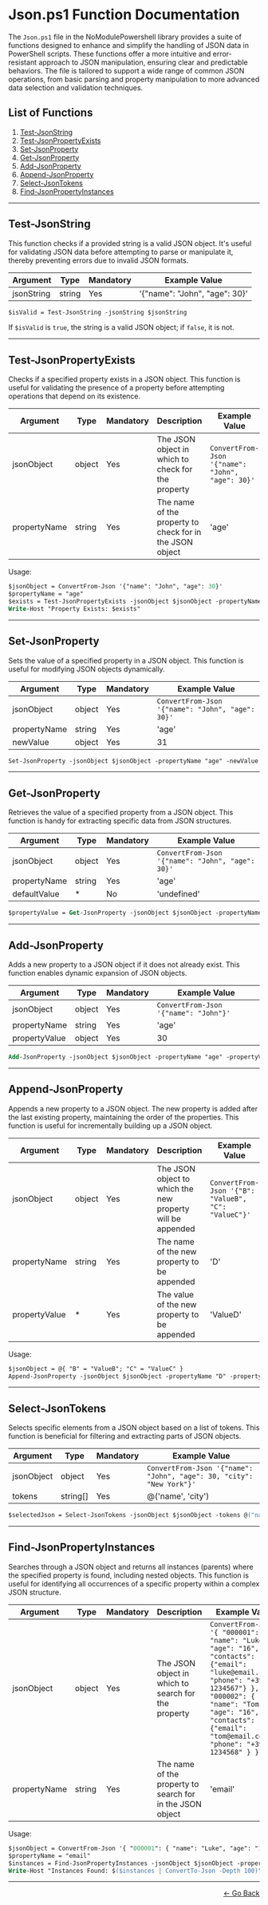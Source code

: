 # Json.ps1 Function Documentation

The `Json.ps1` file in the NoModulePowershell library provides a suite of functions designed to enhance and simplify the handling of JSON data in PowerShell scripts. These functions offer a more intuitive and error-resistant approach to JSON manipulation, ensuring clear and predictable behaviors. The file is tailored to support a wide range of common JSON operations, from basic parsing and property manipulation to more advanced data selection and validation techniques.

## List of Functions

1. [Test-JsonString](#test-jsonstring)
2. [Test-JsonPropertyExists](#test-jsonpropertyexists)
3. [Set-JsonProperty](#set-jsonproperty)
4. [Get-JsonProperty](#get-jsonproperty)
5. [Add-JsonProperty](#add-jsonproperty)
6. [Append-JsonProperty](#append-jsonproperty)
7. [Select-JsonTokens](#select-jsontokens)
8. [Find-JsonPropertyInstances](find-jsonpropertyinstances)

---

## Test-JsonString

This function checks if a provided string is a valid JSON object. It's useful for validating JSON data before attempting to parse or manipulate it, thereby preventing errors due to invalid JSON formats.

| Argument    | Type   | Mandatory | Example Value             |
|-------------|--------|-----------|---------------------------|
| jsonString  | string | Yes       | '{"name": "John", "age": 30}' |

```ps
$isValid = Test-JsonString -jsonString $jsonString
```

If `$isValid` is `true`, the string is a valid JSON object; if `false`, it is not.

---

## Test-JsonPropertyExists

Checks if a specified property exists in a JSON object. This function is useful for validating the presence of a property before attempting operations that depend on its existence.

| Argument     | Type   | Mandatory | Description                                      | Example Value                                    |
|--------------|--------|-----------|--------------------------------------------------|--------------------------------------------------|
| jsonObject   | object | Yes       | The JSON object in which to check for the property | `ConvertFrom-Json '{"name": "John", "age": 30}'` |
| propertyName | string | Yes       | The name of the property to check for in the JSON object | 'age'                                          |

Usage:

```ps
$jsonObject = ConvertFrom-Json '{"name": "John", "age": 30}'
$propertyName = "age"
$exists = Test-JsonPropertyExists -jsonObject $jsonObject -propertyName $propertyName
Write-Host "Property Exists: $exists"
```

---

## Set-JsonProperty

Sets the value of a specified property in a JSON object. This function is useful for modifying JSON objects dynamically.

| Argument    | Type   | Mandatory | Example Value             |
|-------------|--------|-----------|---------------------------|
| jsonObject  | object | Yes       | `ConvertFrom-Json '{"name": "John", "age": 30}'` |
| propertyName| string | Yes       | 'age'                     |
| newValue    | object | Yes       | 31                        |

```ps
Set-JsonProperty -jsonObject $jsonObject -propertyName "age" -newValue 31
```

---

## Get-JsonProperty

Retrieves the value of a specified property from a JSON object. This function is handy for extracting specific data from JSON structures.

| Argument    | Type   | Mandatory | Example Value             |
|-------------|--------|-----------|---------------------------|
| jsonObject  | object | Yes       | `ConvertFrom-Json '{"name": "John", "age": 30}'` |
| propertyName| string | Yes       | 'age'                     |
| defaultValue| *      | No        | 'undefined'               |

```ps
$propertyValue = Get-JsonProperty -jsonObject $jsonObject -propertyName "age"
```

---

## Add-JsonProperty

Adds a new property to a JSON object if it does not already exist. This function enables dynamic expansion of JSON objects.

| Argument     | Type   | Mandatory | Example Value             |
|--------------|--------|-----------|---------------------------|
| jsonObject   | object | Yes       | `ConvertFrom-Json '{"name": "John"}'` |
| propertyName | string | Yes       | 'age'                     |
| propertyValue| object | Yes       | 30                        |

```ps
Add-JsonProperty -jsonObject $jsonObject -propertyName "age" -propertyValue 30
```

---
## Append-JsonProperty

Appends a new property to a JSON object. The new property is added after the last existing property, maintaining the order of the properties. This function is useful for incrementally building up a JSON object.

| Argument     | Type   | Mandatory | Description                                          | Example Value                                    |
|--------------|--------|-----------|------------------------------------------------------|--------------------------------------------------|
| jsonObject   | object | Yes       | The JSON object to which the new property will be appended | `ConvertFrom-Json '{"B": "ValueB", "C": "ValueC"}'` |
| propertyName | string | Yes       | The name of the new property to be appended           | 'D'                                              |
| propertyValue| *      | Yes       | The value of the new property to be appended         | 'ValueD'                                         |

Usage:

```ps
$jsonObject = @{ "B" = "ValueB"; "C" = "ValueC" }
Append-JsonProperty -jsonObject $jsonObject -propertyName "D" -propertyValue "ValueD"
```

---

## Select-JsonTokens

Selects specific elements from a JSON object based on a list of tokens. This function is beneficial for filtering and extracting parts of JSON objects.

| Argument   | Type     | Mandatory | Example Value         |
|------------|----------|-----------|-----------------------|
| jsonObject | object   | Yes       | `ConvertFrom-Json '{"name": "John", "age": 30, "city": "New York"}'` |
| tokens     | string[] | Yes       | @('name', 'city')     |

```ps
$selectedJson = Select-JsonTokens -jsonObject $jsonObject -tokens @("name", "city")
```

---

## Find-JsonPropertyInstances

Searches through a JSON object and returns all instances (parents) where the specified property is found, including nested objects. This function is useful for identifying all occurrences of a specific property within a complex JSON structure.

| Argument     | Type   | Mandatory | Description                                      | Example Value                                    |
|--------------|--------|-----------|--------------------------------------------------|--------------------------------------------------|
| jsonObject   | object | Yes       | The JSON object in which to search for the property | `ConvertFrom-Json '{ "000001": { "name": "Luke", "age": "16", "contacts": {"email": "luke@email.com", "phone": "+39 1234567"} }, "000002": { "name": "Tom", "age": "16", "contacts": {"email": "tom@email.com", "phone": "+39 1234568" } }'` |
| propertyName | string | Yes       | The name of the property to search for in the JSON object | 'email'                                          |

Usage:

```ps
$jsonObject = ConvertFrom-Json '{ "000001": { "name": "Luke", "age": "16", "contacts": {"email": "luke@email.com", "phone": "+39 1234567"} }, "000002": { "name": "Tom", "age": "16", "contacts": {"email": "tom@email.com", "phone": "+39 1234568" } }'
$propertyName = "email"
$instances = Find-JsonPropertyInstances -jsonObject $jsonObject -propertyName $propertyName
Write-Host "Instances Found: $($instances | ConvertTo-Json -Depth 100)"
```
---

<p align="right">
  <a href="/docs/README.md">← Go Back</a>
</p>